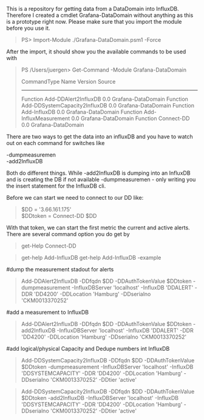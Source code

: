 This is a repository for getting data from a DataDomain into InfluxDB.
Therefore I created a cmdlet Grafana-DataDomain without anything as this is a prototype right now. Please make sure that you import the module before you use it.   

>PS> Import-Module ./Grafana-DataDomain.psm1  -Force  

After the import, it should show you the available commands to be used with  

  
>PS /Users/juergen> Get-Command -Module Grafana-DataDomain
>
>CommandType     Name                                               Version    Source
>-----------     ----                                               -------    ------
>Function        Add-DDAlert2InfluxDB                               0.0        Grafana-DataDomain
>Function        Add-DDSystemCapacity2InfluxDB                      0.0        Grafana-DataDomain
>Function        Add-InfluxDB                                       0.0        Grafana-DataDomain
>Function        Add-InfluxMeasurement                              0.0        Grafana-DataDomain
>Function        Connect-DD                                         0.0        Grafana-DataDomain

There are two ways to get the data into an influxDB and you have to watch out on each command for switches like  

-dumpmeasuremen  
-add2InfluxDB  

Both do different things. While -add2InfluxDB is dumping into an InfluxDB and is creating the DB if not available
-dumpmeasuremen  - only writing you the insert statement for the InfluxDB cli.  

Before we can start we need to connect to our DD like:
>$DD = '3.66.161.175'  
>$DDtoken = Connect-DD $DD  

With that token, we can start the first metric the current and active alerts.
There are several command option you do get by  
>get-Help Connect-DD  

>get-help Add-InfluxDB 
>get-help Add-InfluxDB -example

#dump the measurement stadout for alerts
>Add-DDAlert2InfluxDB -DDfqdn $DD -DDAuthTokenValue $DDtoken -dumpmeasurement -InfluxDBServer 'localhost' -InfluxDB 'DDALERT' -DDR 'DD4200' -DDLocation 'Hamburg' -DDserialno 'CKM0013370252' 

#add a measurement to InfluxDB
>Add-DDAlert2InfluxDB  -DDfqdn $DD -DDAuthTokenValue $DDtoken -add2InfluxDB -InfluxDBServer 'localhost' -InfluxDB 'DDALERT' -DDR 'DD4200' -DDLocation 'Hamburg' -DDserialno 'CKM0013370252'

#add logical/physical Capacity and Dedupe numbers int InfluxDB
>Add-DDSystemCapacity2InfluxDB -DDfqdn $DD -DDAuthTokenValue $DDtoken -dumpmeasurement -InfluxDBServer 'localhost' -InfluxDB 'DDSYSTEMCAPACITY' -DDR 'DD4200' -DDLocation 'Hamburg' -DDserialno 'CKM0013370252' -DDtier 'active'

>Add-DDSystemCapacity2InfluxDB -DDfqdn $DD -DDAuthTokenValue $DDtoken -add2InfluxDB  -InfluxDBServer 'localhost' -InfluxDB 'DDSYSTEMCAPACITY' -DDR 'DD4200' -DDLocation 'Hamburg' -DDserialno 'CKM0013370252' -DDtier 'active'
